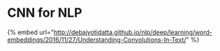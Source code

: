 # CNN for NLP

{% embed url="http://debajyotidatta.github.io/nlp/deep/learning/word-embeddings/2016/11/27/Understanding-Convolutions-In-Text/" %}




